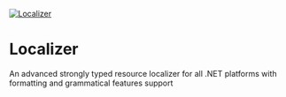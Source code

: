 [![Localizer](https://raw.githubusercontent.com/ins0mniaque/Localizer/master/logo.png)](https://github.com/ins0mniaque/Localizer)
# Localizer
An advanced strongly typed resource localizer for all .NET platforms with formatting and grammatical features support
